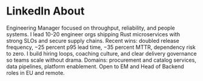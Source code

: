 # LinkedIn About
Engineering Manager focused on throughput, reliability, and people systems. I lead 10-20 engineer orgs shipping Rust microservices with strong SLOs and secure supply chains. Recent wins: doubled release frequency, −25 percent p95 lead time, −35 percent MTTR, dependency risk to zero. I build hiring loops, coaching culture, and clear delivery governance so teams scale without drama. Domains: procurement and catalog services, data pipelines, platform enablement. Open to EM and Head of Backend roles in EU and remote.
